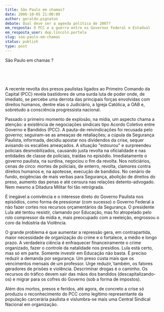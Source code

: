 ```yaml
---
title: São Paulo em chamas?
date: 2006-10-05 21:00:00
author: geraldo.pignaton
debate: Qual deve ser a agenda política de 2007?
em_resposta: O PCC e a guerra entre os Governos Federal e Estadual
em_resposta_user: dep.lincoln.portela
slug: sao-paulo-em-chamas
status: publish 
type: post
---
```


São Paulo em chamas ?



 




 



A recente revolta dos presos paulistas ligados ao Primeiro Comando da Capital (PCC) revela bastidores de uma surda luta de poder onde, de imediato, se percebe uma derrota das principais forças envolvidas com direitos humanos, dentre elas o Judiciário, a Igreja Católica, a OAB e, sobretudo a consciência progressista nacional.


Passado o primeiro momento de explosão, na mídia, um aspecto chama a atenção: a existência de negociações sindicais tipo Acordo Coletivo entre Governo e Bandidos (PCC). A pauta-de-reivindicações foi recusada pelo governo; seguiram-se as ameaças de retaliações; a cúpula da Segurança Paulista, informada, decidiu apostar nos dividendos da crise, sequer avisando os escalões ameaçados. A situação "estourou" e surpreendeu policiais desmobilizados, causando justa revolta na oficialidade e nas entidades de classe de policiais, traídas no episódio. Imediatamente o governo paulista, na surdina, negociou o fim da revolta. Nos noticiários, cenas de circo: mortes de policiais, de enterro, revolta, clamores contra direitos humanos e, na apoteose, execução de bandidos. No cenário de fundo, exigências de mais verbas para Segurança, abolição de direitos do preso, aumento das penas e até censura nas relações detento-advogado. Nem mesmo a Ditadura Militar foi tão retrógrada.


É inegável a conivência e o interesse direto do Governo Paulista nos episódios, como forma de pressionar (com sucesso) o Governo Federal a não fazer cortes nos recursos orçamentários da Segurança. O presidente Lula até tentou resistir, clamando por Educação, mas foi atropelado pelo rolo compressor da mídia e, mais preocupado com a reeleição, engrossou o coro da Indústria da Violência.


O grande problema é que aumentar a repressão gera, em contrapartida, maior necessidade de organização do crime e o fortalece, a médio e longo prazo. A verdadeira ciência é enfraquecer financeiramente o crime organizado, fazer o controle da natalidade nos presídios. Lula está certo, mas só em parte. Somente investir em Educação não basta. É preciso reduzir a demanda por segurança. Um preso custa mais que os vencimentos mensais de um professor. Urge reduzir,´também, os fatores geradores de prisões e violência. Descriminar drogas é o caminho. Os recursos do tráfico devem sair das mãos dos bandidos (descapitalizando-os) e migrar para os cofres do Governo (sob a forma de impostos).


Além dos mortos, presos e feridos, até agora, de concreto a crise só produziu o reconhecimento do PCC como legítimo representante da população carcerária paulista e vislumbra-se mais uma Central Sindical Nacional em organização. 






